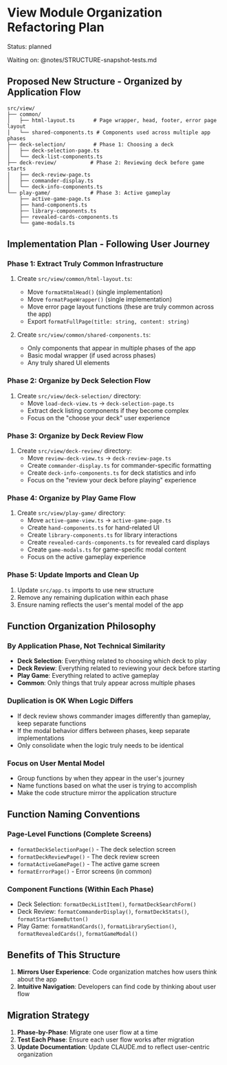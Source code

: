 # View Module Organization Refactoring Plan

Status: planned

Waiting on: @notes/STRUCTURE-snapshot-tests.md

## Proposed New Structure - Organized by Application Flow

```
src/view/
├── common/
│   ├── html-layout.ts      # Page wrapper, head, footer, error page layout
│   └── shared-components.ts # Components used across multiple app phases
├── deck-selection/         # Phase 1: Choosing a deck
│   ├── deck-selection-page.ts
│   └── deck-list-components.ts
├── deck-review/           # Phase 2: Reviewing deck before game starts
│   ├── deck-review-page.ts
│   ├── commander-display.ts
│   └── deck-info-components.ts
└── play-game/             # Phase 3: Active gameplay
    ├── active-game-page.ts
    ├── hand-components.ts
    ├── library-components.ts
    ├── revealed-cards-components.ts
    └── game-modals.ts
```

## Implementation Plan - Following User Journey

### Phase 1: Extract Truly Common Infrastructure

1. Create `src/view/common/html-layout.ts`:

   - Move `formatHtmlHead()` (single implementation)
   - Move `formatPageWrapper()` (single implementation)
   - Move error page layout functions (these are truly common across the app)
   - Export `formatFullPage(title: string, content: string)`

2. Create `src/view/common/shared-components.ts`:
   - Only components that appear in multiple phases of the app
   - Basic modal wrapper (if used across phases)
   - Any truly shared UI elements

### Phase 2: Organize by Deck Selection Flow

1. Create `src/view/deck-selection/` directory:
   - Move `load-deck-view.ts` → `deck-selection-page.ts`
   - Extract deck listing components if they become complex
   - Focus on the "choose your deck" user experience

### Phase 3: Organize by Deck Review Flow

1. Create `src/view/deck-review/` directory:
   - Move `review-deck-view.ts` → `deck-review-page.ts`
   - Create `commander-display.ts` for commander-specific formatting
   - Create `deck-info-components.ts` for deck statistics and info
   - Focus on the "review your deck before playing" experience

### Phase 4: Organize by Play Game Flow

1. Create `src/view/play-game/` directory:
   - Move `active-game-view.ts` → `active-game-page.ts`
   - Create `hand-components.ts` for hand-related UI
   - Create `library-components.ts` for library interactions
   - Create `revealed-cards-components.ts` for revealed card displays
   - Create `game-modals.ts` for game-specific modal content
   - Focus on the active gameplay experience

### Phase 5: Update Imports and Clean Up

1. Update `src/app.ts` imports to use new structure
2. Remove any remaining duplication within each phase
3. Ensure naming reflects the user's mental model of the app

## Function Organization Philosophy

### By Application Phase, Not Technical Similarity

- **Deck Selection**: Everything related to choosing which deck to play
- **Deck Review**: Everything related to reviewing your deck before starting
- **Play Game**: Everything related to active gameplay
- **Common**: Only things that truly appear across multiple phases

### Duplication is OK When Logic Differs

- If deck review shows commander images differently than gameplay, keep separate functions
- If the modal behavior differs between phases, keep separate implementations
- Only consolidate when the logic truly needs to be identical

### Focus on User Mental Model

- Group functions by when they appear in the user's journey
- Name functions based on what the user is trying to accomplish
- Make the code structure mirror the application structure

## Function Naming Conventions

### Page-Level Functions (Complete Screens)

- `formatDeckSelectionPage()` - The deck selection screen
- `formatDeckReviewPage()` - The deck review screen
- `formatActiveGamePage()` - The active game screen
- `formatErrorPage()` - Error screens (in common)

### Component Functions (Within Each Phase)

- Deck Selection: `formatDeckListItem()`, `formatDeckSearchForm()`
- Deck Review: `formatCommanderDisplay()`, `formatDeckStats()`, `formatStartGameButton()`
- Play Game: `formatHandCards()`, `formatLibrarySection()`, `formatRevealedCards()`, `formatGameModal()`

## Benefits of This Structure

1. **Mirrors User Experience**: Code organization matches how users think about the app
2. **Intuitive Navigation**: Developers can find code by thinking about user flow

## Migration Strategy

1. **Phase-by-Phase**: Migrate one user flow at a time
2. **Test Each Phase**: Ensure each user flow works after migration
3. **Update Documentation**: Update CLAUDE.md to reflect user-centric organization
